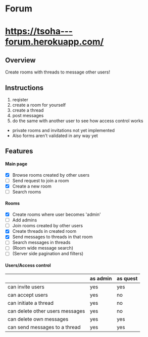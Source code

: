 # Forum

# https://tsoha---forum.herokuapp.com/

## Overview
Create rooms with threads to message other users!

## Instructions

1. reqister
2. create a room for yourself
3. create a thread
4. post messages
5. do the same with another user to see how access control works 

* private rooms and invitations not yet implemented
* Also forms aren't validated in any way yet

## Features

#### Main page

- [x] Browse rooms created by other users
- [ ] Send request to join a room
- [x] Create a new room
- [ ] Search rooms

#### Rooms

- [x] Create rooms where user becomes 'admin'
- [ ] Add admins
- [ ] Join rooms created by other users
- [x] Create threads in created room
- [x] Send messages to threads in that room
- [ ] Search messages in threads
- [ ] (Room wide message search)
- [ ] (Server side pagination and filters)

#### Users/Access control

|                                 | as admin | as quest |
| ------------------------------- | -------- | -------- |
| can invite users                | yes      | yes      |
| can accept users                | yes      | no       |
| can initiate a thread           | yes      | no       |
| can delete other users messages | yes      | no       |
| can delete own messages         | yes      | yes      |
| can send messages to a thread   | yes      | yes       |

